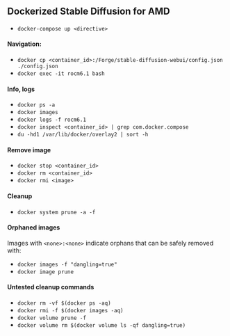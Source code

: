 ## Dockerized Stable Diffusion for AMD
- `docker-compose up <directive>`
 
#### Navigation:
- `docker cp <container_id>:/Forge/stable-diffusion-webui/config.json ./config.json`
- `docker exec -it rocm6.1 bash`

#### Info, logs
- `docker ps -a`
- `docker images`
- `docker logs -f rocm6.1`
- `docker inspect <container_id> | grep com.docker.compose`
- `du -hd1 /var/lib/docker/overlay2 | sort -h`

#### Remove image
- `docker stop <container_id>`
- `docker rm <container_id>`
- `docker rmi <image>`

#### Cleanup
- `docker system prune -a -f`

#### Orphaned images
Images with `<none>:<none>` indicate orphans that can be safely removed with:
- `docker images -f "dangling=true"`
- `docker image prune`

#### Untested cleanup commands
- `docker rm -vf $(docker ps -aq)`
- `docker rmi -f $(docker images -aq)`
- `docker volume prune -f`
- `docker volume rm $(docker volume ls -qf dangling=true)`


